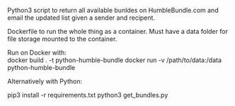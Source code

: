 Python3 script to return all available bunldes on HumbleBundle.com and email the updated list given a sender and recipent.

Dockerfile to run the whole thing as a container.
Must have a data folder for file storage mounted to the container. 

Run on Docker with:  
docker build . -t python-humble-bundle
docker run -v /path/to/data:/data python-humble-bundle

Alternatively with Python:

pip3 install -r requirements.txt
python3 get_bundles.py

